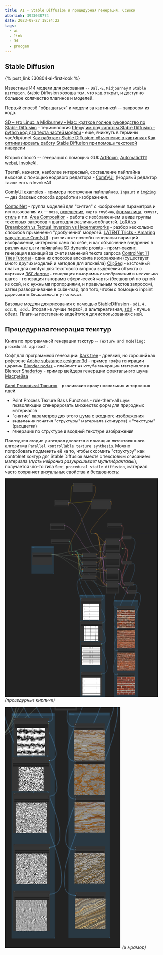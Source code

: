 ```yaml
---
title: AI - Stable Diffusion и процедурная генерация. Ссылки
abbrlink: 3923038774
date: 2023-08-27 18:24:22
tags:
  - ai
  - link
  - 3d
  - procgen
---
```


## Stable Diffusion

{% post_link 230804-ai-first-look %}

Известные ИИ модели для рисования -- `Dall-E`, `Midjourney` и `Stable Diffusion`. Stable Diffusion хороша тем, что код открыт, и доступно большое количество плагинов и моделей.

Первый способ "обращаться" к модели за картинкой -- запросом из кода.

[SD – это Linux, а Midjourney – Mac: краткое полное руководство по Stable Diffusion](https://habr.com/ru/companies/selectel/articles/712316/) - терминология
[Шерудим под капотом Stable Diffusion - python код для теста частей модели](https://habr.com/ru/articles/688204/) - еще, вникнуть в термины vae/clip/unet
[Как работает Stable Diffusion: объяснение в картинках](https://habr.com/ru/articles/693298/)
[Как оптимизировать работу Stable Diffusion при помощи текстовой инверсии](https://habr.com/ru/companies/ruvds/articles/706406/)

Второй способ -- генерация с помощью GUI: [ArtRoom](https://github.com/artmamedov/artroom-stable-diffusion/releases), [Automatic1111 webui](https://github.com/AUTOMATIC1111/stable-diffusion-webui), [InvokeAI](https://github.com/invoke-ai/InvokeAI).

Третий, кажется, наиболее интересный, составление пайплайна вызовов с помощью нодового редактора - [ComfyUI](https://github.com/comfyanonymous/ComfyUI). (Нодовый редактор также есть в InvokeAI)

[ComfyUI examples](https://comfyanonymous.github.io/ComfyUI_examples/) - примеры построения пайплайнов. `Inpaint` и `img2img` -- два базовых способа доработки изображения.

[ControlNet](https://comfyanonymous.github.io/ComfyUI_examples/controlnet/) - группа моделей для "снятия" с изображения параметров и использования их -- `поза`, [освещение](https://www.youtube.com/watch?v=_xHC3bT5GBU), `карта глубины`, [форма лица](https://www.youtube.com/watch?v=GF2vIgyn4Qo), `силуэт`, [стиль](https://github.com/comfyanonymous/ComfyUI/issues/65) и т.п.
[Area Composition](https://comfyanonymous.github.io/ComfyUI_examples/area_composition/) - работа с изображением в виде группы текстовых запросов и шагов для различных областей.
[LoRA vs Dreambooth vs Textual Inversion vs Hypernetworks](https://www.youtube.com/watch?v=dVjMiJsuR5o) - разбор нескольких способов применения "дообучения" моделей.
[LATENT Tricks - Amazing ways to use ComfyUI](https://www.youtube.com/watch?v=OdMtJMzjNLg) - различные способы генерации вариаций изображений, интересно само по себе, и как объяснение внедрения в различные шаги пайплайна
[SD dynamic promts](https://github.com/adieyal/sd-dynamic-prompts/blob/main/docs/tutorial.md) - промт-хакинг, генерация вариаций за счет изменений текста запроса
[ControlNet 1.1 Tiles Tutorial](https://youtu.be/EmA0RwWv-os) - один из способов апскейла изображений (существует много других моделей и методов для апскейла)
[ClipSeg](https://github.com/biegert/ComfyUI-CLIPSeg) - кастомный плагин для comfyui для текстового запроса выделения объекта с картинки
[360 degree](https://www.reddit.com/r/StableDiffusion/comments/zgfbj1/i_used_stable_diffusion_to_create_360_degree/) - генерация панорамных изображений в несколько шагов - генерация панорамы сферической карты (бесшовной по одной из осей, и с нужными пропорциями, и правильным текстов запросом), затем разворачивание в cube-map, для того, чтобы с помощью inpaint дорисовать бесшовность у полюсов.

Базовые модели для рисования с помощью StableDiffusion - `sd1.4, sd2.0, sdxl`. Вторая не лучше первой, а альтернативная, [sdxl](https://huggingface.co/stabilityai/stable-diffusion-xl-base-1.0) - лучше обеих. Плагины постепенно апдейтятся для использования с ней.

## Процедурная генерация текстур

Книга по программной генерации текстур -- `Texture and modeling: procedural approach`.

Софт для программной генерации:
[Dark tree](http://www.darksim.com/html/download_darktree2.shtml) - древний, но хороший как референс
[Adobe substance designer 3d](https://kayv.artstation.com/projects/ww3ow) - пример графа генерации царапин
[Blender nodes](https://www.youtube.com/playlist?list=PLsGl9GczcgBs6TtApKKK-L_0Nm6fovNPk) - плейлист на ютубе генерации материалов в Blender
[Shadertoy](https://www.shadertoy.com/view/4sXXW2) - пример шейдера генерации фрактального шума [Масгрейва](https://www.kenmusgrave.com/vision.html)


[Semi-Procedural Textures](https://github.com/ASTex-ICube/semiproctex/) - реализация сразу нескольких интересных идей.
- Point Process Texture Basis Functions - rule-them-all шум, позволяющий сгенерировать множество форм для природных материалов
- "снятие" параметров для этого шума с входного изображения
- выделение понятия "структуры" материала (контуров) и "текстуры" (расцветки)
- генерация по структуре и входной текстуре изображения

Последняя стадия у авторов делается с помощью патентованного алгоритма `Parallel controllable texture synthesis`.
Можно попробовать подменить её на то, чтобы скормить "структуру" как controlnet контур для Stable Diffusion вместе с текстовым описанием материала (*пусть нейронка разукрашивает мультифракталы!*), получается что-то типа `Semi-procedural stable diffusion`, материал часто сохраняет визуальные свойства и бесшовность:

![](230827-ai-procedural/proc_wood.png) 
*(процедурные кирпичи)*

![](230827-ai-procedural/proc_marble.png)
*(и мрамор)*





